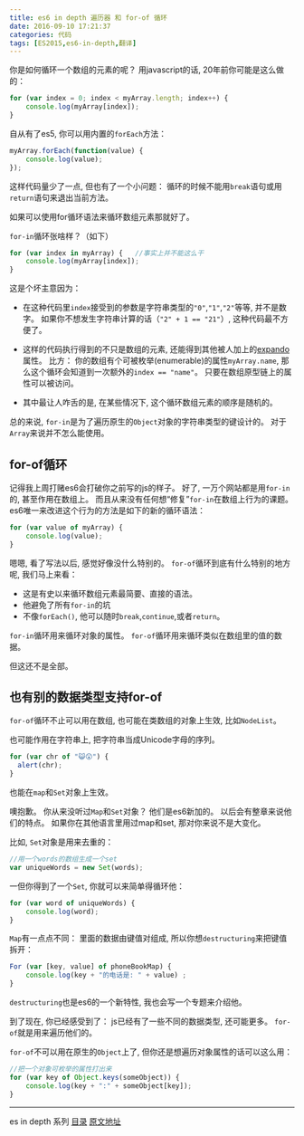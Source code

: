 ```yaml
---
title: es6 in depth 遍历器 和 for-of 循环
date: 2016-09-10 17:21:37
categories: 代码
tags: [ES2015,es6-in-depth,翻译]
---
```


你是如何循环一个数组的元素的呢？ 用javascript的话, 20年前你可能是这么做的：

```js
for (var index = 0; index < myArray.length; index++) {
	console.log(myArray[index]);
}
```

自从有了es5, 你可以用内置的`forEach`方法：

```js
myArray.forEach(function(value) {
	console.log(value);
});
```
这样代码量少了一点, 但也有了一个小问题： 循环的时候不能用`break`语句或用`return`语句来退出当前方法。

如果可以使用for循环语法来循环数组元素那就好了。

`for-in`循环张啥样？（如下）

```js
for (var index in myArray) {   //事实上并不能这么干
	console.log(myArray[index]);
}
```

这是个坏主意因为：

+ 在这种代码里`index`接受到的参数是字符串类型的`"0"`,`"1"`,`"2"`等等, 并不是数字。 如果你不想发生字符串计算的话（`"2" + 1 == "21"`）, 这种代码最不方便了。

+ 这样的代码执行得到的不只是数组的元素, 还能得到其他被人加上的[expando](https://developer.mozilla.org/en-US/docs/Glossary/Expando)属性。 比方： 你的数组有个可被枚举(enumerable)的属性`myArray.name`, 那么这个循环会知道到一次额外的`index == "name"`。 只要在数组原型链上的属性可以被访问。

+ 其中最让人咋舌的是, 在某些情况下, 这个循环数组元素的顺序是随机的。

总的来说, `for-in`是为了遍历原生的`Object`对象的字符串类型的键设计的。 对于`Array`来说并不怎么能使用。

## for-of循环

记得我上周打赌es6会打破你之前写的js的样子。 好了, 一万个网站都是用`for-in`的, 甚至作用在数组上。 而且从来没有任何想“修复”`for-in`在数组上行为的课题。 es6唯一来改进这个行为的方法是如下的新的循环语法：

```js
for (var value of myArray) {
	console.log(value);
}
```

嗯嗯, 看了写法以后, 感觉好像没什么特别的。 `for-of`循环到底有什么特别的地方呢, 我们马上来看：

+ 这是有史以来循环数组元素最简要、直接的语法。
+ 他避免了所有`for-in`的坑
+ 不像`forEach()`, 他可以随时`break`,`continue`,或者`return`。

`for-in`循环用来循环对象的属性。
`for-of`循环用来循环类似在数组里的值的数据。

但这还不是全部。

## 也有别的数据类型支持for-of

`for-of`循环不止可以用在数组, 也可能在类数组的对象上生效, 比如`NodeList`。

也可能作用在字符串上, 把字符串当成Unicode字母的序列。

```js
for (var chr of "😺😲") {
  alert(chr);
}
```

也能在`map`和`Set`对象上生效。

噢抱歉。 你从来没听过`Map`和`Set`对象？ 他们是es6新加的。 以后会有整章来说他们的特点。 如果你在其他语言里用过map和set, 那对你来说不是大变化。

比如, `Set`对象是用来去重的：

```js
//用一个words的数组生成一个set
var uniqueWords = new Set(words);
```

一但你得到了一个`Set`, 你就可以来简单得循环他：

```js
for (var word of uniqueWords) {
	console.log(word);
}
```

`Map`有一点点不同： 里面的数据由键值对组成, 所以你想`destructuring`来把键值拆开：

```js
For (var [key, value] of phoneBookMap) {
	console.log(key + "的电话是: " + value) ;
}
```

`destructuring`也是es6的一个新特性, 我也会写一个专题来介绍他。

到了现在, 你已经感受到了： js已经有了一些不同的数据类型, 还可能更多。 `for-of`就是用来遍历他们的。

`for-of`不可以用在原生的`Object`上了, 但你还是想遍历对象属性的话可以这么用：

```js
//把一个对象可枚举的属性打出来
for (var key of Object.keys(someObject)) {
	console.log(key + ":" + someObject[key]);
}
```




























---

es in depth 系列 [目录](/2016/09/10/es6-in-depth-content/) [原文地址](https://hacks.mozilla.org/category/es6-in-depth/)